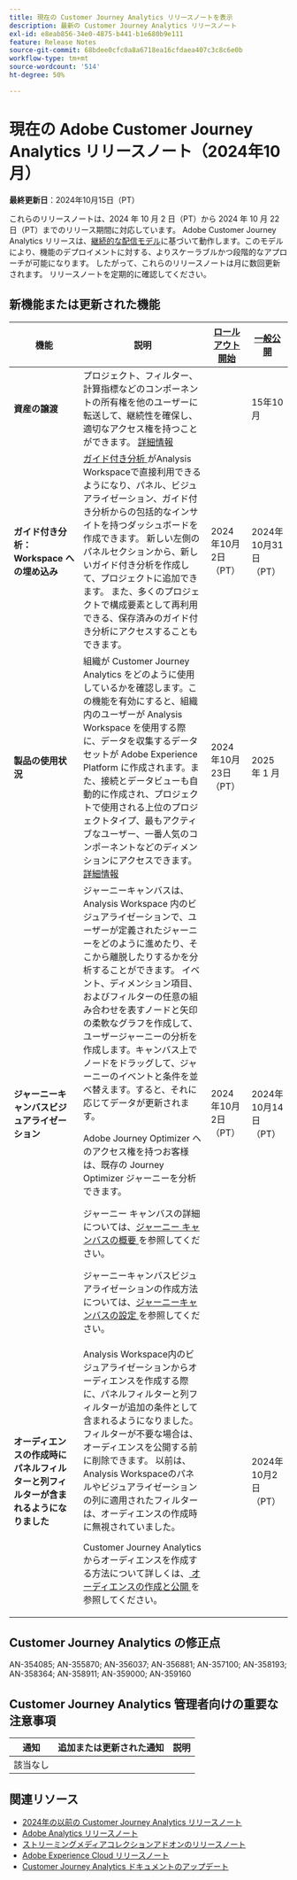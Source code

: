 ```yaml
---
title: 現在の Customer Journey Analytics リリースノートを表示
description: 最新の Customer Journey Analytics リリースノート
exl-id: e8eab856-34e0-4875-b441-b1e680b9e111
feature: Release Notes
source-git-commit: 68bdee0cfc0a8a6718ea16cfdaea407c3c8c6e0b
workflow-type: tm+mt
source-wordcount: '514'
ht-degree: 50%

---
```


# 現在の Adobe Customer Journey Analytics リリースノート（2024年10月）

**最終更新日**：2024年10月15日（PT）

これらのリリースノートは、2024 年 10 月 2 日（PT）から 2024 年 10 月 22 日（PT）までのリリース期間に対応しています。 Adobe Customer Journey Analytics リリースは、[継続的な配信モデル](releases.md)に基づいて動作します。このモデルにより、機能のデプロイメントに対する、よりスケーラブルかつ段階的なアプローチが可能になります。 したがって、これらのリリースノートは月に数回更新されます。 リリースノートを定期的に確認してください。

## 新機能または更新された機能

| 機能 | 説明 | [ロールアウト開始](releases.md) | [一般公開](releases.md) |
| ----------- | ---------- | ------- | ---- |
| **資産の譲渡** | プロジェクト、フィルター、計算指標などのコンポーネントの所有権を他のユーザーに転送して、継続性を確保し、適切なアクセス権を持つことができます。 [詳細情報](/help/tools/asset-transfer/transfer-assets.md) |  | 15年10月 |
| **ガイド付き分析：Workspace への埋め込み** | [ ガイド付き分析 ](https://experienceleague.adobe.com/ja/docs/analytics-platform/using/guided-analysis/overview) がAnalysis Workspaceで直接利用できるようになり、パネル、ビジュアライゼーション、ガイド付き分析からの包括的なインサイトを持つダッシュボードを作成できます。 新しい左側のパネルセクションから、新しいガイド付き分析を作成して、プロジェクトに追加できます。 また、多くのプロジェクトで構成要素として再利用できる、保存済みのガイド付き分析にアクセスすることもできます。 | 2024年10月2日（PT） | 2024年10月31日（PT） |
| **製品の使用状況** | 組織が Customer Journey Analytics をどのように使用しているかを確認します。この機能を有効にすると、組織内のユーザーが Analysis Workspace を使用する際に、データを収集するデータセットが Adobe Experience Platform に作成されます。また、接続とデータビューも自動的に作成され、プロジェクトで使用される上位のプロジェクトタイプ、最もアクティブなユーザー、一番人気のコンポーネントなどのディメンションにアクセスできます。[詳細情報](https://experienceleague.adobe.com/en/docs/analytics-platform/using/tools/product-usage/usage-overview) | 2024年10月23日（PT） | 2025 年 1 月 |
| **ジャーニーキャンバスビジュアライゼーション** | ジャーニーキャンバスは、Analysis Workspace 内のビジュアライゼーションで、ユーザーが定義されたジャーニーをどのように進めたり、そこから離脱したりするかを分析することができます。 イベント、ディメンション項目、およびフィルターの任意の組み合わせを表すノードと矢印の柔軟なグラフを作成して、ユーザージャーニーの分析を作成します。キャンバス上でノードをドラッグして、ジャーニーのイベントと条件を並べ替えます。すると、それに応じてデータが更新されます。<p>Adobe Journey Optimizer へのアクセス権を持つお客様は、既存の Journey Optimizer ジャーニーを分析できます。<p>ジャーニー キャンバスの詳細については、[ジャーニー キャンバスの概要 ](https://experienceleague.adobe.com/en/docs/analytics-platform/using/cja-workspace/visualizations/journey-canvas/journey-canvas) を参照してください。<p>ジャーニーキャンバスビジュアライゼーションの作成方法については、[ジャーニーキャンバスの設定 ](https://experienceleague.adobe.com/en/docs/analytics-platform/using/cja-workspace/visualizations/journey-canvas/configure-journey-canvas) を参照してください。 | 2024年10月2日（PT） | 2024年10月14日（PT） |
| **オーディエンスの作成時にパネルフィルターと列フィルターが含まれるようになりました** | Analysis Workspace内のビジュアライゼーションからオーディエンスを作成する際に、パネルフィルターと列フィルターが追加の条件として含まれるようになりました。 フィルターが不要な場合は、オーディエンスを公開する前に削除できます。 以前は、Analysis Workspaceのパネルやビジュアライゼーションの列に適用されたフィルターは、オーディエンスの作成時に無視されていました。<p>Customer Journey Analyticsからオーディエンスを作成する方法について詳しくは、[ オーディエンスの作成と公開 ](https://experienceleague.adobe.com/ja/docs/analytics-platform/using/cja-components/audiences/publish) を参照してください。 |  | 2024年10月2日（PT） |

## Customer Journey Analytics の修正点

AN-354085; AN-355870; AN-356037; AN-356881; AN-357100; AN-358193; AN-358364; AN-358911; AN-359000; AN-359160

## Customer Journey Analytics 管理者向けの重要な注意事項

| 通知 | 追加または更新された通知 | 説明 |
| --- | --- | --- |
| 該当なし | | |


## 関連リソース

* [2024年の以前の Customer Journey Analytics リリースノート](/help/release-notes/2024.md)
* [Adobe Analytics リリースノート](https://experienceleague.adobe.com/docs/analytics/release-notes/latest.html?lang=ja)
* [ストリーミングメディアコレクションアドオンのリリースノート](https://experienceleague.adobe.com/docs/media-analytics/using/additional-resources/release-notes.html?lang=ja)
* [Adobe Experience Cloud リリースノート](https://experienceleague.adobe.com/docs/release-notes/experience-cloud/current.html?lang=ja)
* [Customer Journey Analytics ドキュメントのアップデート](/help/release-notes/doc-changes.md)
